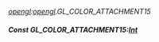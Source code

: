 _[opengl](../../modules/opengl/opengl-module.md):[opengl](../../modules/opengl/opengl-module.md).GL\_COLOR\_ATTACHMENT15_
##### Const GL\_COLOR\_ATTACHMENT15:[Int](../../modules/wonkey/wonkey-types-int.md)
